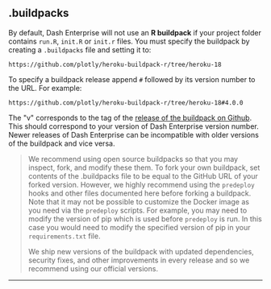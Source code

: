 ## .buildpacks


By default, Dash Enterprise will not use an **R buildpack** if your project folder 
contains `run.R`, `init.R` or `init.r` files. You must specify the buildpack by 
creating a `.buildpacks` file and setting it to:

```
https://github.com/plotly/heroku-buildpack-r/tree/heroku-18
```

To specify a buildpack release append `#` followed by its version number to
the URL. For example:

```
https://github.com/plotly/heroku-buildpack-r/tree/heroku-18#4.0.0 
```

The "v" corresponds to the tag of the [release of the buildpack on Github](https://github.com/plotly/heroku-buildpack-r/tags). 
This should correspond to your version of Dash Enterprise version number.
Newer releases of Dash Enterprise can be incompatible with older versions of the 
buildpack and vice versa. 

>We recommend using open source buildpacks so that you may inspect, fork, and 
modify these them.
>To fork your own buildpack, set contents of the .buildpacks file to be equal to 
the GitHub URL of your forked version.
>However, we highly recommend using the `predeploy` hooks and other files documented here 
before forking a buildpack.
>Note that it may not be possible to customize the Docker image as you need via 
the `predeploy` scripts. For example, you may need to modify the version of pip 
which is used before `predeploy` is run. In this case you would need to modify the 
specified version of pip in your `requirements.txt` file.
>
>We ship new versions of the buildpack with updated dependencies, security fixes, 
and other improvements in every release and so we recommend using our official 
versions.


---
